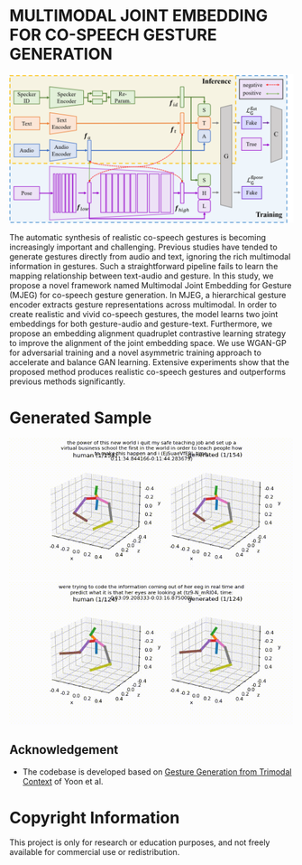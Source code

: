 # MULTIMODAL JOINT EMBEDDING FOR CO-SPEECH GESTURE GENERATION

<img src='./misc/Illustration.png' width=800>

The automatic synthesis of realistic co-speech gestures is becoming increasingly important and challenging. Previous studies have tended to generate gestures directly from audio and text, ignoring the rich multimodal information in gestures. Such a straightforward pipeline fails to learn the mapping relationship between text-audio and gesture. In this study, we propose a novel framework named Multimodal Joint Embedding for Gesture (MJEG) for co-speech gesture generation. In MJEG, a hierarchical gesture encoder extracts gesture representations across multimodal. In order to create realistic and vivid co-speech gestures, the model learns two joint embeddings for both gesture-audio and gesture-text. Furthermore, we propose an embedding alignment quadruplet contrastive learning strategy to improve the alignment of the joint embedding space. We use WGAN-GP for adversarial training and a novel asymmetric training approach to accelerate and balance GAN learning. Extensive experiments show that the proposed method produces realistic co-speech gestures and outperforms previous methods significantly.

Generated Sample
============
![Generated Sample 1](./misc/EjSuaeVfE9I_159_29_000_0.gif)
![Generated Sample 2](./misc/tz9-N_mRI04_1140_0_000_0.gif)

## Acknowledgement
* The codebase is developed based on [Gesture Generation from Trimodal Context](https://github.com/ai4r/Gesture-Generation-from-Trimodal-Context) of Yoon et al.

Copyright Information
============
This project is only for research or education purposes, and not freely available for commercial use or redistribution.
